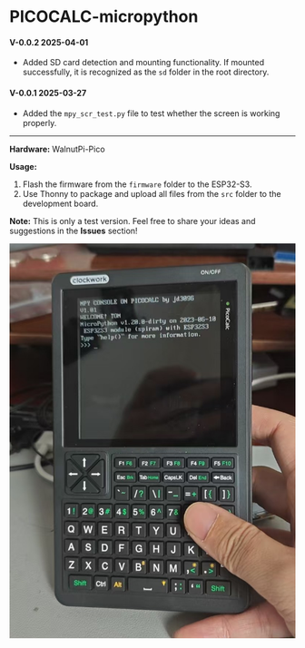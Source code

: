 # PICOCALC-micropython

#### V-0.0.2 2025-04-01

- Added SD card detection and mounting functionality. If mounted successfully, it is recognized as the `sd` folder in the root directory.

#### V-0.0.1 2025-03-27

- Added the `mpy_scr_test.py` file to test whether the screen is working properly.

------



**Hardware:** WalnutPi-Pico

**Usage:**

1. Flash the firmware from the `firmware` folder to the ESP32-S3.
2. Use Thonny to package and upload all files from the `src` folder to the development board.

**Note:** This is only a test version. Feel free to share your ideas and suggestions in the **Issues** section!

![MICROPYTHON ON PICOLACL](pic.jpg)